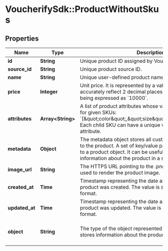 # VoucherifySdk::ProductWithoutSkus

## Properties

| Name | Type | Description | Notes |
| ---- | ---- | ----------- | ----- |
| **id** | **String** | Unique product ID assigned by Voucherify. | [optional] |
| **source_id** | **String** | Unique product source ID. | [optional] |
| **name** | **String** | Unique user-defined product name. | [optional] |
| **price** | **Integer** | Unit price. It is represented by a value multiplied by 100 to accurately reflect 2 decimal places, such as &#x60;$100.00&#x60; being expressed as &#x60;10000&#x60;. | [optional] |
| **attributes** | **Array&lt;String&gt;** | A list of product attributes whose values you can customize for given SKUs: &#x60;[\&quot;color\&quot;,\&quot;size\&quot;,\&quot;ranking\&quot;]&#x60;. Each child SKU can have a unique value for a given attribute. | [optional] |
| **metadata** | **Object** | The metadata object stores all custom attributes assigned to the product. A set of key/value pairs that you can attach to a product object. It can be useful for storing additional information about the product in a structured format. | [optional] |
| **image_url** | **String** | The HTTPS URL pointing to the .png or .jpg file that will be used to render the product image. | [optional] |
| **created_at** | **Time** | Timestamp representing the date and time when the product was created. The value is shown in the ISO 8601 format. | [optional] |
| **updated_at** | **Time** | Timestamp representing the date and time when the product was updated. The value is shown in the ISO 8601 format. | [optional] |
| **object** | **String** | The type of the object represented by JSON. This object stores information about the product. | [optional][default to &#39;product&#39;] |


